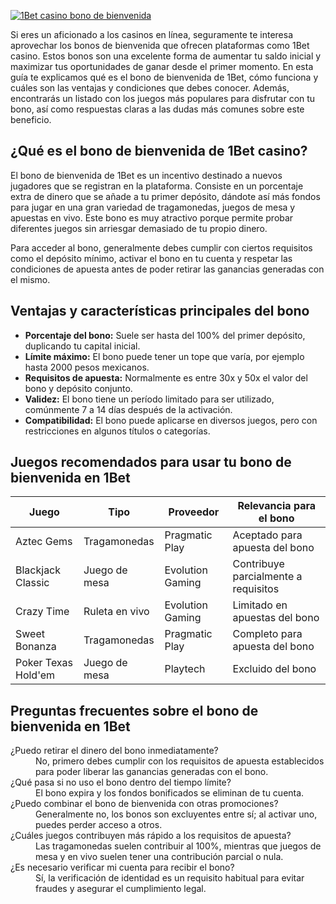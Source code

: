 [![1Bet casino bono de bienvenida](https://123-caf.pages.dev/gitsignup.png)](https://vrmoo.ru/Bt82HjjY)

<p>Si eres un aficionado a los casinos en línea, seguramente te interesa aprovechar los bonos de bienvenida que ofrecen plataformas como 1Bet casino. Estos bonos son una excelente forma de aumentar tu saldo inicial y maximizar tus oportunidades de ganar desde el primer momento. En esta guía te explicamos qué es el bono de bienvenida de 1Bet, cómo funciona y cuáles son las ventajas y condiciones que debes conocer. Además, encontrarás un listado con los juegos más populares para disfrutar con tu bono, así como respuestas claras a las dudas más comunes sobre este beneficio.</p>  <h2>¿Qué es el bono de bienvenida de 1Bet casino?</h2> <p>El bono de bienvenida de 1Bet es un incentivo destinado a nuevos jugadores que se registran en la plataforma. Consiste en un porcentaje extra de dinero que se añade a tu primer depósito, dándote así más fondos para jugar en una gran variedad de tragamonedas, juegos de mesa y apuestas en vivo. Este bono es muy atractivo porque permite probar diferentes juegos sin arriesgar demasiado de tu propio dinero.</p> <p>Para acceder al bono, generalmente debes cumplir con ciertos requisitos como el depósito mínimo, activar el bono en tu cuenta y respetar las condiciones de apuesta antes de poder retirar las ganancias generadas con el mismo.</p>  <h2>Ventajas y características principales del bono</h2> <ul>   <li><strong>Porcentaje del bono:</strong> Suele ser hasta del 100% del primer depósito, duplicando tu capital inicial.</li>   <li><strong>Límite máximo:</strong> El bono puede tener un tope que varía, por ejemplo hasta 2000 pesos mexicanos.</li>   <li><strong>Requisitos de apuesta:</strong> Normalmente es entre 30x y 50x el valor del bono y depósito conjunto.</li>   <li><strong>Validez:</strong> El bono tiene un período limitado para ser utilizado, comúnmente 7 a 14 días después de la activación.</li>   <li><strong>Compatibilidad:</strong> El bono puede aplicarse en diversos juegos, pero con restricciones en algunos títulos o categorías.</li> </ul>  <h2>Juegos recomendados para usar tu bono de bienvenida en 1Bet</h2> <table>   <thead>     <tr>       <th>Juego</th>       <th>Tipo</th>       <th>Proveedor</th>       <th>Relevancia para el bono</th>     </tr>   </thead>   <tbody>     <tr>       <td>Aztec Gems</td>       <td>Tragamonedas</td>       <td>Pragmatic Play</td>       <td>Aceptado para apuesta del bono</td>     </tr>     <tr>       <td>Blackjack Classic</td>       <td>Juego de mesa</td>       <td>Evolution Gaming</td>       <td>Contribuye parcialmente a requisitos</td>     </tr>     <tr>       <td>Crazy Time</td>       <td>Ruleta en vivo</td>       <td>Evolution Gaming</td>       <td>Limitado en apuestas del bono</td>     </tr>     <tr>       <td>Sweet Bonanza</td>       <td>Tragamonedas</td>       <td>Pragmatic Play</td>       <td>Completo para apuesta del bono</td>     </tr>     <tr>       <td>Poker Texas Hold'em</td>       <td>Juego de mesa</td>       <td>Playtech</td>       <td>Excluido del bono</td>     </tr>   </tbody> </table>  <h2>Preguntas frecuentes sobre el bono de bienvenida en 1Bet</h2> <dl>   <dt>¿Puedo retirar el dinero del bono inmediatamente?</dt>   <dd>No, primero debes cumplir con los requisitos de apuesta establecidos para poder liberar las ganancias generadas con el bono.</dd>    <dt>¿Qué pasa si no uso el bono dentro del tiempo límite?</dt>   <dd>El bono expira y los fondos bonificados se eliminan de tu cuenta.</dd>    <dt>¿Puedo combinar el bono de bienvenida con otras promociones?</dt>   <dd>Generalmente no, los bonos son excluyentes entre sí; al activar uno, puedes perder acceso a otros.</dd>    <dt>¿Cuáles juegos contribuyen más rápido a los requisitos de apuesta?</dt>   <dd>Las tragamonedas suelen contribuir al 100%, mientras que juegos de mesa y en vivo suelen tener una contribución parcial o nula.</dd>    <dt>¿Es necesario verificar mi cuenta para recibir el bono?</dt>   <dd>Sí, la verificación de identidad es un requisito habitual para evitar fraudes y asegurar el cumplimiento legal.</dd> </dl>